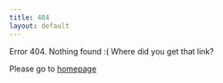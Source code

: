 ```yaml
---
title: 404
layout: default
---
```


Error 404. Nothing found :( Where did you get that link?

Please go to [homepage](/) 

